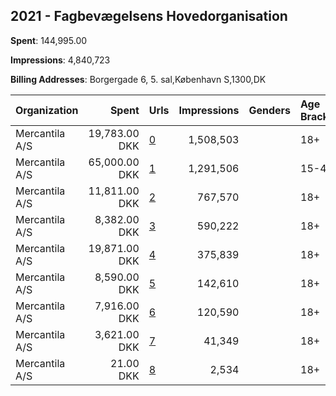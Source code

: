 ## 2021 - Fagbevægelsens Hovedorganisation 
**Spent**: 144,995.00

**Impressions**: 4,840,723

**Billing Addresses**: Borgergade 6, 5. sal,København S,1300,DK

|Organization|Spent|Urls|Impressions|Genders|Age Brackets|Country Codes|
|:---|---:|:---|---:|:---|:---|:---|
|Mercantila A/S|19,783.00 DKK|[0](https://www.snap.com/political-ads/asset/9199029f01c4aa286b57c3cefd22f0c92190e001313f27786fccabc22697c890?mediaType=mp4)|1,508,503||18+|denmark|
|Mercantila A/S|65,000.00 DKK|[1](https://www.snap.com/political-ads/asset/fbc63deaf39da08fb06db13c9182ca829e7b68a6439482a34111c8b6f5040d21?mediaType=mp4)|1,291,506||15-45|denmark|
|Mercantila A/S|11,811.00 DKK|[2](https://www.snap.com/political-ads/asset/61539208123e65297a0692e3b3d2f4fa4a46a0f3e46c5f3ac7b34dab33b1c966?mediaType=mp4)|767,570||18+|denmark|
|Mercantila A/S|8,382.00 DKK|[3](https://www.snap.com/political-ads/asset/2d6144990fdc9b6e01539e86ac2c883b4fe97695ba2cafd7da1a94c38234c6fb?mediaType=mp4)|590,222||18+|denmark|
|Mercantila A/S|19,871.00 DKK|[4](https://www.snap.com/political-ads/asset/a137589130ff6a114a14273d4755cdbfc8541c67a940cec1c4d9af2acd353f3f?mediaType=mp4)|375,839||18+|denmark|
|Mercantila A/S|8,590.00 DKK|[5](https://www.snap.com/political-ads/asset/27cc490d67c1de0a34a290fba61dd65873f2a685cd72d692ef6de587391ed7ae?mediaType=mp4)|142,610||18+|denmark|
|Mercantila A/S|7,916.00 DKK|[6](https://www.snap.com/political-ads/asset/6c758b0d2c0761276c74f545de752d6d2c8056eabb26c609cc4ea0a223f80eaa?mediaType=mp4)|120,590||18+|denmark|
|Mercantila A/S|3,621.00 DKK|[7](https://www.snap.com/political-ads/asset/6f87f1dd179365671020f3f34b01460ccb21b3901d90f4b5c2b2269435ee219a?mediaType=mp4)|41,349||18+|denmark|
|Mercantila A/S|21.00 DKK|[8](https://www.snap.com/political-ads/asset/5b56d95c4b3fdf994c1ac4d82742e28f2aca95b67477d92c64c9d6168fe9b46b?mediaType=mp4)|2,534||18+|denmark|
